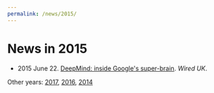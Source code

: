 ```yaml
---
permalink: /news/2015/
---
```

# News in 2015

* 2015 June 22. [DeepMind: inside Google's super-brain](http://www.wired.co.uk/article/deepmind). *Wired UK*.

Other years: [2017](http://realai.org/news/), [2016](http://realai.org/news/2016/), [2014](http://realai.org/news/2014/)
